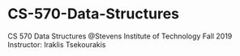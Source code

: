 # CS-570-Data-Structures
CS 570 Data Structures @Stevens Institute of Technology Fall 2019 Instructor: Iraklis Tsekourakis
